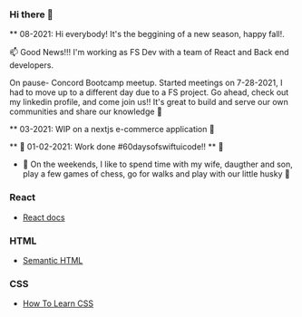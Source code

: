### Hi there 👋

** 08-2021: Hi everybody! It's the beggining of a new season, happy fall!.

📫 Good News!!! I'm working as FS Dev with a team of React and Back end developers.

On pause- Concord Bootcamp meetup. Started meetings on 7-28-2021, I had to move up to a different day due to a FS project. Go ahead, check out my linkedin profile, and come join us!! It's great to build and serve our own communities and share our knowledge  🙌

** 03-2021: WIP on a nextjs e-commerce application 📐

** 🌱 01-02-2021: Work done #60daysofswiftuicode!! ** 🚀
- 💬 On the weekends, I like to spend time with my wife, daugther and son, play a few games of chess, go for walks and play with our little husky 🐾

### React

- [React docs](https://reactjs.org/docs/getting-started.html)

### HTML

- [Semantic HTML](https://internetingishard.com/html-and-css/semantic-html/)

### CSS

- [How To Learn CSS](https://www.smashingmagazine.com/2019/01/how-to-learn-css/)

<!--
**sdbeng/sdbeng** is a ✨ _special_ ✨ repository because its `README.md` (this file) appears on your GitHub profile.

Here are some ideas to get you started:

- 🔭 I’m currently working on ...
- 🌱 I’m currently learning ...
- 👯 I’m looking to collaborate on ...
- 🤔 I’m looking for help with ...
- 💬 Ask me about ...
- 📫 How to reach me: ...
- 😄 Pronouns: ...
- ⚡ Fun fact: ...
-->


